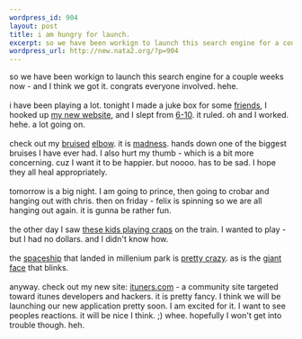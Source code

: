 ```yaml
--- 
wordpress_id: 904
layout: post
title: i am hungry for launch.
excerpt: so we have been workign to launch this search engine for a couple weeks now - and I think we got it. congrats everyone involved. hehe. i have been playing a lot. tonight I made a juke box for some friends, I hooked up my new website, and I slept from 6-10
wordpress_url: http://new.nata2.org/?p=904
---
```

so we have been workign to launch this search engine for a couple weeks now - and I think we got it. congrats everyone involved. hehe. <br/><br/>i have been playing a lot. tonight I made a juke box for some <a href="http://www.killhannah.com">friends</a>, I hooked up <a href="http://www.ituners.com">my new website</a>, and I slept from <a href="http://www.bitboost.com/PS_67-72-207-6-10.gif">6-10</a>. it ruled. oh and I worked. hehe. a lot going on. <br/><br/>check out my <a href="http://nata2.info/pictures/misc/phone_camera/nokia_6600/210720042330/Nokia6600(140).jpg">bruised</a> <a href="http://nata2.info/pictures/misc/phone_camera/nokia_6600/210720042330/Nokia6600(139).jpg">elbow</a>. it is <a href="http://nata2.info/pictures/misc/phone_camera/nokia_6600/210720042330/Nokia6600(143).jpg">madness</a>. hands down one of the biggest bruises I have ever had. I also hurt my thumb - which is a bit more concerning. cuz I want it to be happier. but noooo. has to be sad. I hope they all heal appropriately. 
<br/><br/>tomorrow is a big night. I am going to prince, then going to crobar and hanging out with chris. then on friday - felix is spinning so we are all hanging out again. it is gunna be rather fun. <br/><br/>the other day I saw <a href="http://nata2.info/pictures/misc/phone_camera/nokia_6600/210720042332/Nokia6600(131).jpg">these kids playing craps</a> on the train. I wanted to play - but I had no dollars. and I didn't know how. <br/><br/>the <a href="http://nata2.info/pictures/misc/phone_camera/nokia_6600/210720042332/Nokia6600(124).jpg">spaceship</a> that landed in millenium park is <a href="http://nata2.info/pictures/misc/phone_camera/nokia_6600/210720042332/Nokia6600(123).jpg">pretty crazy</a>. as is the <a href="http://nata2.info/pictures/misc/phone_camera/nokia_6600/210720042332/Nokia6600(125).jpg">giant face</a> that blinks.<br/><br/>anyway. check out my new site: <a href="http://www.ituners.com">ituners.com</a> - a community site targeted toward itunes developers and hackers. it is pretty fancy. I think we will be launching our new application pretty soon. I am excited for it. I want to see peoples reactions. it will be nice I think. ;) whee. hopefully I won't get into trouble though. heh. 
